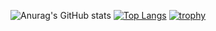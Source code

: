 ![Anurag's GitHub stats](https://github-readme-stats.vercel.app/api?username=SyafaHadyan&count_private=true&show_icons=true&theme=dark)
[![Top Langs](https://github-readme-stats.vercel.app/api/top-langs/?username=SyafaHadyan&langs_count=10)](https://github.com/anuraghazra/github-readme-stats)
[![trophy](https://github-profile-trophy.vercel.app/?username=SyafaHadyan&theme=onedark)](https://github.com/ryo-ma/github-profile-trophy)
